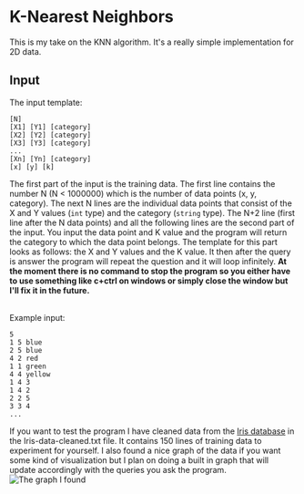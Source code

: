 # K-Nearest Neighbors
This is my take on the KNN algorithm.
It's a really simple implementation for 2D data.

## Input
The input template:
```
[N]
[X1] [Y1] [category]
[X2] [Y2] [category]
[X3] [Y3] [category]
...
[Xn] [Yn] [category]
[x] [y] [k]
```

The first part of the input is the training data. The first line contains the number N (N < 1000000) which is the number of data points (x, y, category). The next N lines are the individual data points that consist of the X and Y values (`int` type) and the category (`string` type). The N+2 line (first line after the N data points) and all the following lines are the second part of the input. You input the data point and K value and the program will return the category to which the data point belongs. The template for this part looks as follows: the X and Y values and the K value. It then after the query is answer the program will repeat the question and it will loop infinitely. **At the moment there is no command to stop the program so you either have to use something like c+ctrl on windows or simply close the window but I'll fix it in the future.** <br><br>

Example input:
```
5
1 5 blue
2 5 blue
4 2 red
1 1 green
4 4 yellow
1 4 3
1 4 2
2 2 5
3 3 4
...
```

If you want to test the program I have cleaned data from the [Iris database](https://archive.ics.uci.edu/ml/datasets/iris) in the Iris-data-cleaned.txt file. It contains 150 lines of training data to experiment for yourself. I also found a nice graph of the data if you want some kind of visualization but I plan on doing a built in graph that will update accordingly with the queries you ask the program.
![The graph I found](https://scipy-lectures.org/_images/sphx_glr_plot_iris_scatter_001.png) 
